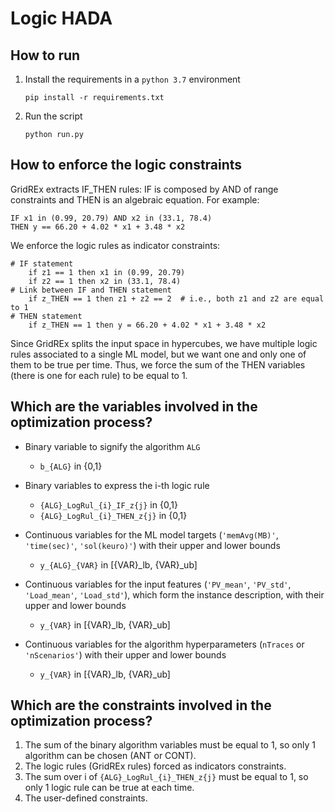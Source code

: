 # Logic HADA

## How to run

1. Install the requirements in a `python 3.7` environment
    ```
    pip install -r requirements.txt
    ```
2. Run the script
    ```
    python run.py
    ```

## How to enforce the logic constraints

GridREx extracts IF_THEN rules: IF is composed by AND of range constraints and THEN is an algebraic equation.
For example:

```
IF x1 in (0.99, 20.79) AND x2 in (33.1, 78.4)
THEN y == 66.20 + 4.02 * x1 + 3.48 * x2
```

We enforce the logic rules as indicator constraints:

```
# IF statement
    if z1 == 1 then x1 in (0.99, 20.79)
    if z2 == 1 then x2 in (33.1, 78.4)
# Link between IF and THEN statement
    if z_THEN == 1 then z1 + z2 == 2  # i.e., both z1 and z2 are equal to 1
# THEN statement    
    if z_THEN == 1 then y = 66.20 + 4.02 * x1 + 3.48 * x2 
```

Since GridREx splits the input space in hypercubes, we have multiple logic rules associated to a single ML model,
but we want one and only one of them to be true per time. Thus, we force the sum of the THEN variables (there is one for
each rule) to be equal to 1.


## Which are the **variables** involved in the optimization process?

* Binary variable to signify the algorithm `ALG`
    * `b_{ALG}` in {0,1}

* Binary variables to express the i-th logic rule
    * `{ALG}_LogRul_{i}_IF_z{j}` in {0,1}
    * `{ALG}_LogRul_{i}_THEN_z{j}` in {0,1}

* Continuous variables for the ML model targets (`'memAvg(MB)'`, `'time(sec)'`, `'sol(keuro)'`) with their upper and
  lower bounds
    * `y_{ALG}_{VAR}` in [{VAR}_lb, {VAR}_ub]

* Continuous variables for the input features (`'PV_mean'`, `'PV_std'`, `'Load_mean'`, `'Load_std'`), which form the
  instance description, with their upper and lower bounds
    * `y_{VAR}` in [{VAR}_lb, {VAR}_ub]

* Continuous variables for the algorithm hyperparameters (`nTraces` or  `'nScenarios'`) with their upper and lower
  bounds
    * `y_{VAR}` in [{VAR}_lb, {VAR}_ub]



## Which are the **constraints** involved in the optimization process?

1. The sum of the binary algorithm variables must be equal to 1, so only 1 algorithm can be chosen (ANT or CONT).
2. The logic rules (GridREx rules) forced as indicators constraints.
3. The sum over i of `{ALG}_LogRul_{i}_THEN_z{j}` must be equal to 1, so only 1 logic rule can be true at each time.
4. The user-defined constraints.


